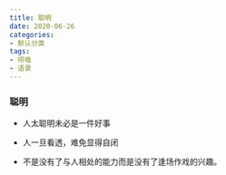 ```yaml
---
title: 聪明
date: 2020-06-26
categories:
- 默认分类
tags:
- 唠嗑
- 语录
---
```


### 聪明
* 人太聪明未必是一件好事

<!-- more -->

* 人一旦看透，难免显得自闭
  
* 不是没有了与人相处的能力而是没有了逢场作戏的兴趣。
